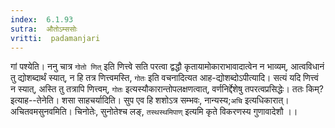 ```yaml
---
index:  6.1.93
sutra:  औतोऽम्ससोः
vritti:  padamanjari
---
```


गां पश्येति। ननु चात्र `गोतो णित्` इति णित्त्वे सति परत्वा द्वद्धौ कृतायामोकाराभावादात्वेन न भाव्यम्, आत्वविधानं तु द्योशब्दार्थं स्यात्, न हि तत्र णित्त्वमस्ति, `गोतः` इति वचनादित्यत आह-द्योशब्दोऽपीत्यादि। सत्यं यदि णित्त्वं न स्यात्, अस्ति तु तत्रापि णित्त्वम्, `गोतः` इत्यस्यौकारान्तोपलक्षणत्वात्, वर्णनिर्द्देशेषु तपरत्वप्रसिद्धेः। ततः किम्? इत्याह--तेनेति।
	शसा साहचर्यादिति। सुप एव हि शशोऽत्र सम्भवः, नान्यस्य;`अचि` इत्यधिकारात्।
	अचितवमसुनवमिति। चिनोतेः, सुनोतेश्च लङ्, `तस्थस्थमिपाण्` इत्यमि कृते विकरणस्य गुणावादेशौ ।।

